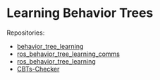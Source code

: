 # Learning Behavior Trees

Repositories:
* [behavior_tree_learning ](https://github.com/dgerod/behavior_tree_learning)
* [ros_behavior_tree_learning_comms ](https://github.com/dgerod/ros_behavior_tree_learning_comms)
* [ros_behavior_tree_learning ](https://github.com/dgerod/ros_behavior_tree_learning)
* [CBTs-Checker ](https://github.com/dgerod/CBTs-Checker)

